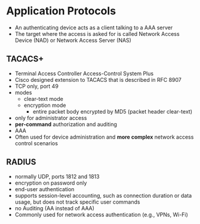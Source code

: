 # Application Protocols

- An authenticating device acts as a client talking to a AAA server
- The target where the access is asked for is called Network Access Device (NAD) or Network Access Server (NAS)

## TACACS+
- Terminal Access Controller Access-Control System Plus
- Cisco designed extension to TACACS that is described in RFC 8907
- TCP only, port 49
- modes
    - clear-text mode
    - encryption mode
        - entire packet body encrypted by MD5 (packet header clear-text)
- only for administrator access
- **per-command** authorization and auditing
- AAA
- Often used for device administration and **more complex** network access control scenarios

## RADIUS
- normally UDP, ports 1812 and 1813
- encryption on password only
- end-user authentication
- supports session-level accounting, such as connection duration or data usage, but does not track specific user commands
- no Auditing (AA instead of AAA)
- Commonly used for network access authentication (e.g., VPNs, Wi-Fi)
